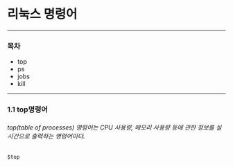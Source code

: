 # 리눅스 명령어 
---
### 목차
- top
- ps
- jobs
- kill
---
### 1.1 top명령어
###### top(table of processes) 명령어는 CPU 사용량, 메모리 사용량 등에 관한 정보를 실시간으로 출력하는 명령어이다. 
    $top

